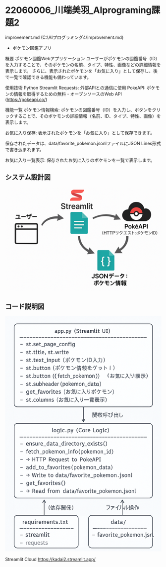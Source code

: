 # 22060006_川端美羽_AIprograming課題2

improvement.md (C:\AIプログラミング4\improvement.md)

 - ポケモン図鑑アプリ     

 概要
ポケモン図鑑Webアプリケーション
ユーザーがポケモンの図鑑番号（ID）を入力することで、そのポケモンの名前、タイプ、特性、画像などの詳細情報を表示します。
さらに、表示されたポケモンを「お気に入り」として保存し、後で一覧で確認できる機能も備わっています。



使用技術
Python
Streamlit
Requests: 外部APIとの通信に使用
PokeAPI: ポケモンの情報を取得するための無料・オープンソースのWeb API (https://pokeapi.co/)


機能一覧
ポケモン情報検索: ポケモンの図鑑番号（ID）を入力し、ボタンをクリックすることで、そのポケモンの詳細情報（名前、ID、タイプ、特性、画像）を表示します。

お気に入り保存: 表示されたポケモンを「お気に入り」として保存できます。

保存されたデータは、data/favorite_pokemon.jsonlファイルにJSON Lines形式で書き込まれます。


お気に入り一覧表示: 保存されたお気に入りのポケモンを一覧で表示します。

## システム設計図

![システム設計図](./assets/system_design.png)

## コード説明図

![コード説明図](./assets/code_explanation.png)



Streamlit Cloud
https://kadai2.streamlit.app/
